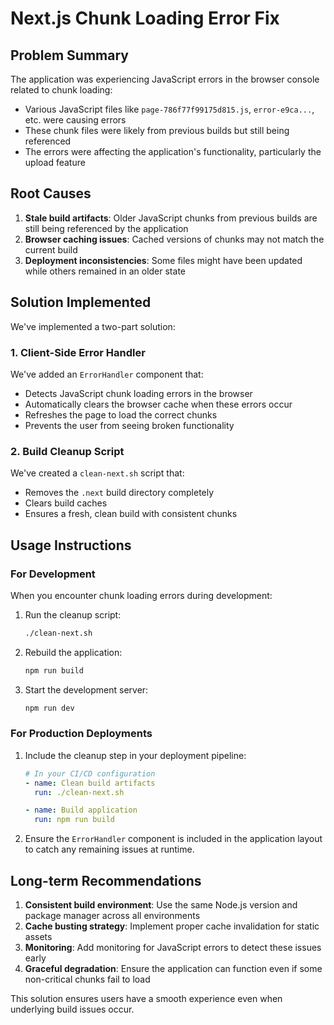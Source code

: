 # Next.js Chunk Loading Error Fix

## Problem Summary

The application was experiencing JavaScript errors in the browser console related to chunk loading:

- Various JavaScript files like `page-786f77f99175d815.js`, `error-e9ca...`, etc. were causing errors
- These chunk files were likely from previous builds but still being referenced
- The errors were affecting the application's functionality, particularly the upload feature

## Root Causes

1. **Stale build artifacts**: Older JavaScript chunks from previous builds are still being referenced by the application
2. **Browser caching issues**: Cached versions of chunks may not match the current build
3. **Deployment inconsistencies**: Some files might have been updated while others remained in an older state

## Solution Implemented

We've implemented a two-part solution:

### 1. Client-Side Error Handler

We've added an `ErrorHandler` component that:

- Detects JavaScript chunk loading errors in the browser
- Automatically clears the browser cache when these errors occur
- Refreshes the page to load the correct chunks
- Prevents the user from seeing broken functionality

### 2. Build Cleanup Script

We've created a `clean-next.sh` script that:

- Removes the `.next` build directory completely
- Clears build caches
- Ensures a fresh, clean build with consistent chunks

## Usage Instructions

### For Development

When you encounter chunk loading errors during development:

1. Run the cleanup script:
   ```bash
   ./clean-next.sh
   ```

2. Rebuild the application:
   ```bash
   npm run build
   ```

3. Start the development server:
   ```bash
   npm run dev
   ```

### For Production Deployments

1. Include the cleanup step in your deployment pipeline:
   ```yaml
   # In your CI/CD configuration
   - name: Clean build artifacts
     run: ./clean-next.sh
   
   - name: Build application
     run: npm run build
   ```

2. Ensure the `ErrorHandler` component is included in the application layout to catch any remaining issues at runtime.

## Long-term Recommendations

1. **Consistent build environment**: Use the same Node.js version and package manager across all environments
2. **Cache busting strategy**: Implement proper cache invalidation for static assets
3. **Monitoring**: Add monitoring for JavaScript errors to detect these issues early
4. **Graceful degradation**: Ensure the application can function even if some non-critical chunks fail to load

This solution ensures users have a smooth experience even when underlying build issues occur.
